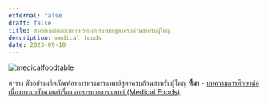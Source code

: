 ```yaml
---
external: false
draft: false
title: ตัวอย่างผลิตภัณฑ์อาหารทางการแพทย์สูตรครบถ้วนสำหรับผู้ใหญ่
description: medical foods
date: 2023-09-10
---
```


![medicalfoodtable](/images/medicalfoodexcerp.png)

ตาราง ตัวอย่างผลิตภัณฑ์อาหารทางการแพทย์สูตรครบถ้วนสาหรับผู้ใหญ่
**ที่มา** - [บทความการศึกษาต่อเนื่องทางเภสัชศาสตร์เรื่อง อาหารทางการแพทย์ (Medical Foods)](https://ccpe.pharmacycouncil.org/index.php?option=article_detail&subpage=article_detail&id=1405)
